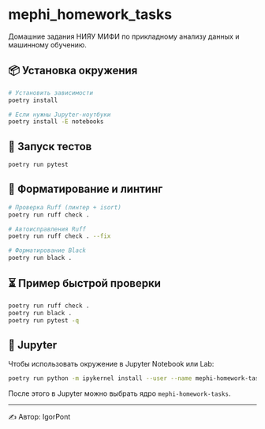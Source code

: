 # mephi_homework_tasks

Домашние задания НИЯУ МИФИ по прикладному анализу данных и машинному обучению.

## 📦 Установка окружения

```bash
# Установить зависимости
poetry install

# Если нужны Jupyter-ноутбуки
poetry install -E notebooks
```

## 🧪 Запуск тестов

```bash
poetry run pytest
```

## 🎨 Форматирование и линтинг

```bash
# Проверка Ruff (линтер + isort)
poetry run ruff check .

# Автоисправления Ruff
poetry run ruff check . --fix

# Форматирование Black
poetry run black .
```

## ⏳ Пример быстрой проверки

```bash
poetry run ruff check .
poetry run black .
poetry run pytest -q
```

## 📓 Jupyter

Чтобы использовать окружение в Jupyter Notebook или Lab:

```bash
poetry run python -m ipykernel install --user --name mephi-homework-tasks
```

После этого в Jupyter можно выбрать ядро `mephi-homework-tasks`.

---

✍️ Автор: IgorPont

